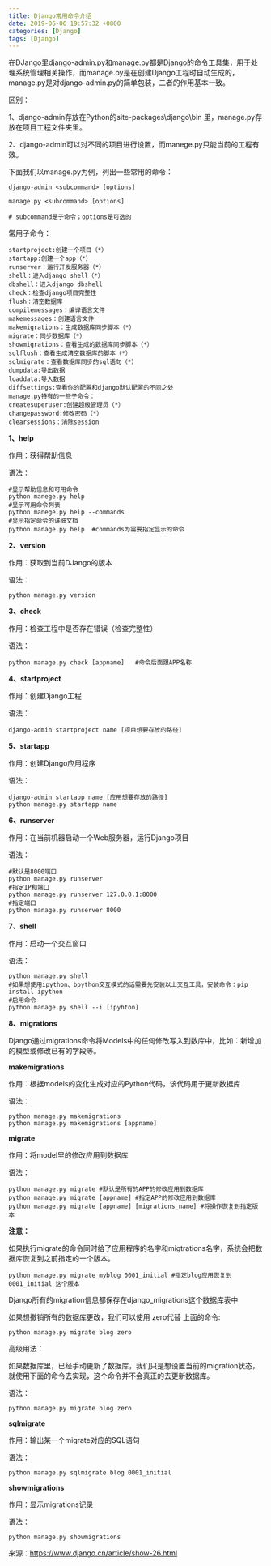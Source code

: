 ```yaml
---
title: Django常用命令介绍
date: 2019-06-06 19:57:32 +0800
categories: [Django]
tags: [Django]
---
```




在DJango里django-admin.py和manage.py都是Django的命令工具集，用于处理系统管理相关操作，而manage.py是在创建Django工程时自动生成的，manage.py是对django-admin.py的简单包装，二者的作用基本一致。

区别：

1、django-admin存放在Python的site-packages\django\bin 里，manage.py存放在项目工程文件夹里。

2、django-admin可以对不同的项目进行设置，而manege.py只能当前的工程有效。

下面我们以manage.py为例，列出一些常用的命令：



```shell
django-admin <subcommand> [options]

manage.py <subcommand> [options]

# subcommand是子命令；options是可选的
```

常用子命令：

```shell
startproject:创建一个项目（*）
startapp:创建一个app（*）
runserver：运行开发服务器（*）
shell：进入django shell（*）
dbshell：进入django dbshell
check：检查django项目完整性
flush：清空数据库
compilemessages：编译语言文件
makemessages：创建语言文件
makemigrations：生成数据库同步脚本（*）
migrate：同步数据库（*）
showmigrations：查看生成的数据库同步脚本（*）
sqlflush：查看生成清空数据库的脚本（*）
sqlmigrate：查看数据库同步的sql语句（*）
dumpdata:导出数据
loaddata:导入数据
diffsettings:查看你的配置和django默认配置的不同之处
manage.py特有的一些子命令：
createsuperuser:创建超级管理员（*）
changepassword:修改密码（*）
clearsessions：清除session
```

**1、help**

作用：获得帮助信息

语法：

```
#显示帮助信息和可用命令
python manege.py help
#显示可用命令列表
python manege.py help --commands
#显示指定命令的详细文档
python manage.py help  #commands为需要指定显示的命令
```

**2、version**

作用：获取到当前DJango的版本

语法：

```
python manage.py version
```

**3、check**

作用：检查工程中是否存在错误（检查完整性）

语法：

```
python manage.py check [appname]   #命令后面跟APP名称
```

**4、startproject**

作用：创建Django工程

语法：

```
django-admin startproject name [项目想要存放的路径]
```

**5、startapp**

作用：创建Django应用程序

语法：

```
django-admin startapp name [应用想要存放的路径]
python manage.py startapp name
```

**6、runserver**

作用：在当前机器启动一个Web服务器，运行Django项目

语法：

```
#默认是8000端口
python manage.py runserver
#指定IP和端口
python manage.py runserver 127.0.0.1:8000
#指定端口
python manage.py runserver 8000
```

**7、shell**

作用：启动一个交互窗口

语法：

```
python manage.py shell
#如果想使用ipython、bpython交互模式的话需要先安装以上交互工具，安装命令：pip install ipython
#启用命令
python manage.py shell --i [ipyhton]
```

**8、migrations**

Django通过migrations命令将Models中的任何修改写入到数库中，比如：新增加的模型或修改已有的字段等。

**makemigrations**

作用：根据models的变化生成对应的Python代码，该代码用于更新数据库

语法：

```
python manage.py makemigrations
python manage.py makemigrations [appname]
```

**migrate**

作用：将model里的修改应用到数据库

语法：

```
python manage.py migrate #默认是所有的APP的修改应用到数据库
python manage.py migrate [appname] #指定APP的修改应用到数据库
python manage.py migrate [appname] [migrations_name] #将操作恢复到指定版本
```

**注意：**

如果执行migrate的命令同时给了应用程序的名字和migtrations名字，系统会把数据库恢复到之前指定的一个版本。

```
python manage.py migrate myblog 0001_initial #指定blog应用恢复到0001_initial 这个版本
```

Django所有的migration信息都保存在django_migrations这个数据库表中



如果想撤销所有的数据库更改，我们可以使用 zero代替 上面的命令:

```
python manage.py migrate blog zero
```

高级用法：

如果数据库里，已经手动更新了数据库，我们只是想设置当前的migration状态，就使用下面的命令去实现，这个命令并不会真正的去更新数据库。

语法：

```
python manage.py migrate blog zero
```

**sqlmigrate**

作用：输出某一个migrate对应的SQL语句

语法：

```
python manage.py sqlmigrate blog 0001_initial
```

**showmigrations**

作用：显示migrations记录

语法：

```
python manage.py showmigrations
```



来源：https://www.django.cn/article/show-26.html